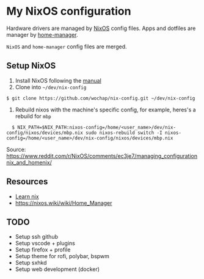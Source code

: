 # My NixOS configuration

Hardware drivers are managed by [NixOS](https://nixos.org/) config files.
Apps and dotfiles are manager by [home-manager](https://github.com/nix-community/home-manager).

`NixOS` and `home-manager` config files are merged.

## Setup NixOS

1. Install NixOS following the [manual](https://nixos.org/manual/nixos/stable/index.html#ch-installation)
1. Clone into `~/dev/nix-config`
  ```
  $ git clone https://github.com/wochap/nix-config.git ~/dev/nix-config
  ```
1. Rebuild nixos with the machine's specific config, for example, heres's a rebuild for `mbp`
  ```
    $ NIX_PATH=$NIX_PATH:nixos-config=/home/<user_name>/dev/nix-config/nixos/devices/mbp.nix sudo nixos-rebuild switch -I nixos-config=/home/<user_name>/dev/nix-config/nixos/devices/mbp.nix
  ```
  Source: https://www.reddit.com/r/NixOS/comments/ec3je7/managing_configurationnix_and_homenix/

## Resources

* [Learn nix](https://nixcloud.io/tour/?id=3)
* https://nixos.wiki/wiki/Home_Manager

## TODO

* Setup ssh github
* Setup vscode + plugins
* Setup firefox + profile
* Setup theme for rofi, polybar, bspwm
* Setup sxhkd
* Setup web development (docker)    